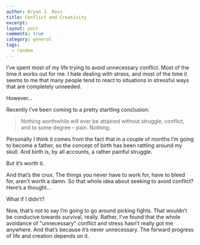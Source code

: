 ```yaml
---
author: Bryan J. Ross
title: Conflict and Creativity
excerpt:
layout: post
comments: true
category: general
tags:
  - random
---
```

I’ve spent most of my life trying to avoid unnecessary conflict. Most of the
time it works out for me. I hate dealing with stress, and most of the time it
seems to me that many people tend to react to situations in stressful ways that
are completely unneeded.

However...

Recently I’ve been coming to a pretty startling conclusion:

> Nothing worthwhile will ever be attained without struggle, conflict, and to
> some degree – pain. Nothing.

<!-- more -->

Personally I think it comes from the fact that in a couple of months I’m going
to become a father, so the concept of birth has been rattling around my skull.
And birth is, by all accounts, a rather painful struggle.

But it’s worth it.

And that’s the crux. The things you never have to work for, have to bleed for,
aren’t worth a damn. So that whole idea about seeking to avoid conflict?
Here’s a thought...

What if I didn’t?

Now, that’s not to say I’m going to go around picking fights. That wouldn’t be
conducive towards survival, really. Rather, I’ve found that the whole avoidance
of "unnecessary" conflict and stress hasn’t really got me anywhere. And that’s
because it’s never unnecessary. The forward progress of life and creation
depends on it.
